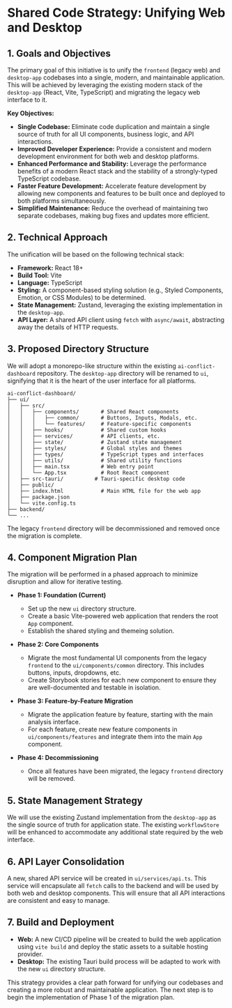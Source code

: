 # Shared Code Strategy: Unifying Web and Desktop

## 1. Goals and Objectives

The primary goal of this initiative is to unify the `frontend` (legacy web) and `desktop-app` codebases into a single, modern, and maintainable application. This will be achieved by leveraging the existing modern stack of the `desktop-app` (React, Vite, TypeScript) and migrating the legacy web interface to it.

**Key Objectives:**

*   **Single Codebase:** Eliminate code duplication and maintain a single source of truth for all UI components, business logic, and API interactions.
*   **Improved Developer Experience:** Provide a consistent and modern development environment for both web and desktop platforms.
*   **Enhanced Performance and Stability:** Leverage the performance benefits of a modern React stack and the stability of a strongly-typed TypeScript codebase.
*   **Faster Feature Development:** Accelerate feature development by allowing new components and features to be built once and deployed to both platforms simultaneously.
*   **Simplified Maintenance:** Reduce the overhead of maintaining two separate codebases, making bug fixes and updates more efficient.

## 2. Technical Approach

The unification will be based on the following technical stack:

*   **Framework:** React 18+
*   **Build Tool:** Vite
*   **Language:** TypeScript
*   **Styling:** A component-based styling solution (e.g., Styled Components, Emotion, or CSS Modules) to be determined.
*   **State Management:** Zustand, leveraging the existing implementation in the `desktop-app`.
*   **API Layer:** A shared API client using `fetch` with `async/await`, abstracting away the details of HTTP requests.

## 3. Proposed Directory Structure

We will adopt a monorepo-like structure within the existing `ai-conflict-dashboard` repository. The `desktop-app` directory will be renamed to `ui`, signifying that it is the heart of the user interface for all platforms.

```
ai-conflict-dashboard/
├── ui/
│   ├── src/
│   │   ├── components/       # Shared React components
│   │   │   ├── common/       # Buttons, Inputs, Modals, etc.
│   │   │   └── features/     # Feature-specific components
│   │   ├── hooks/            # Shared custom hooks
│   │   ├── services/         # API clients, etc.
│   │   ├── state/            # Zustand state management
│   │   ├── styles/           # Global styles and themes
│   │   ├── types/            # TypeScript types and interfaces
│   │   ├── utils/            # Shared utility functions
│   │   ├── main.tsx          # Web entry point
│   │   └── App.tsx           # Root React component
│   ├── src-tauri/          # Tauri-specific desktop code
│   ├── public/
│   ├── index.html            # Main HTML file for the web app
│   ├── package.json
│   └── vite.config.ts
├── backend/
└── ...
```

The legacy `frontend` directory will be decommissioned and removed once the migration is complete.

## 4. Component Migration Plan

The migration will be performed in a phased approach to minimize disruption and allow for iterative testing.

*   **Phase 1: Foundation (Current)**
    *   Set up the new `ui` directory structure.
    *   Create a basic Vite-powered web application that renders the root `App` component.
    *   Establish the shared styling and themeing solution.

*   **Phase 2: Core Components**
    *   Migrate the most fundamental UI components from the legacy `frontend` to the `ui/components/common` directory. This includes buttons, inputs, dropdowns, etc.
    *   Create Storybook stories for each new component to ensure they are well-documented and testable in isolation.

*   **Phase 3: Feature-by-Feature Migration**
    *   Migrate the application feature by feature, starting with the main analysis interface.
    *   For each feature, create new feature components in `ui/components/features` and integrate them into the main `App` component.

*   **Phase 4: Decommissioning**
    *   Once all features have been migrated, the legacy `frontend` directory will be removed.

## 5. State Management Strategy

We will use the existing Zustand implementation from the `desktop-app` as the single source of truth for application state. The existing `workflowStore` will be enhanced to accommodate any additional state required by the web interface.

## 6. API Layer Consolidation

A new, shared API service will be created in `ui/services/api.ts`. This service will encapsulate all `fetch` calls to the backend and will be used by both web and desktop components. This will ensure that all API interactions are consistent and easy to manage.

## 7. Build and Deployment

*   **Web:** A new CI/CD pipeline will be created to build the web application using `vite build` and deploy the static assets to a suitable hosting provider.
*   **Desktop:** The existing Tauri build process will be adapted to work with the new `ui` directory structure.

This strategy provides a clear path forward for unifying our codebases and creating a more robust and maintainable application. The next step is to begin the implementation of Phase 1 of the migration plan.
